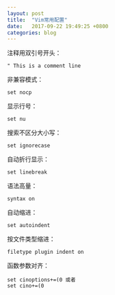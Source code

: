```yaml
---
layout: post
title:  "Vim常用配置"
date:   2017-09-22 19:49:25 +0800
categories: blog 
---
```

注释用双引号开头：

	" This is a comment line

非兼容模式：

	set nocp

显示行号：

	set nu

搜索不区分大小写：

	set ignorecase

自动折行显示： 

	set linebreak

语法高量： 

	syntax on

自动缩进： 

	set autoindent

按文件类型缩进：

	filetype plugin indent on

函数参数对齐：

	set cinoptions+=(0 或者
	set cino+=(0

